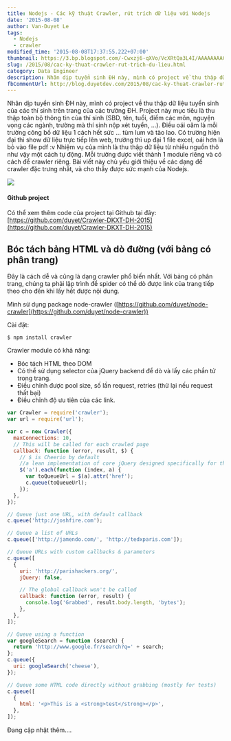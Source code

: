 ```yaml
---
title: Nodejs - Các kỹ thuật Crawler, rút trích dữ liệu với Nodejs
date: '2015-08-08'
author: Van-Duyet Le
tags:
  - Nodejs
  - crawler
modified_time: '2015-08-08T17:37:55.222+07:00'
thumbnail: https://3.bp.blogspot.com/-Cwxzj6-qXVo/VcXRtQa3L4I/AAAAAAAACss/YD6WVCG84JE/s1600/nodejs-crawler.png
slug: /2015/08/cac-ky-thuat-crawler-rut-trich-du-lieu.html
category: Data Engineer
description: Nhân dịp tuyển sinh ĐH này, mình có project về thu thập dữ liệu tuyển sinh của các thí sinh trên trang của các trường ĐH. Project này mục tiêu là thu thập toàn bộ thông tin của thí sinh (SBD, tên, tuổi, điểm các môn, nguyện vọng các ngành, trường mà thí sinh nộp xét tuyển, ...). Điều oái oăm là mỗi trường công bố dữ liệu 1 cách hết sức ... tùm lum và tào lao.
fbCommentUrl: http://blog.duyetdev.com/2015/08/cac-ky-thuat-crawler-rut-trich-du-lieu.html
---
```


Nhân dịp tuyển sinh ĐH này, mình có project về thu thập dữ liệu tuyển sinh của các thí sinh trên trang của các trường ĐH. Project này mục tiêu là thu thập toàn bộ thông tin của thí sinh (SBD, tên, tuổi, điểm các môn, nguyện vọng các ngành, trường mà thí sinh nộp xét tuyển, ...). Điều oái oăm là mỗi trường công bố dữ liệu 1 cách hết sức ... tùm lum và tào lao.
Có trường hiện đại thì show dữ liệu trực tiếp lên web, trường thì up đại 1 file excel, oái hơn là bỏ vào file pdf :v
Nhiệm vụ của mình là thu thập dữ liệu từ nhiều nguồn thô như vậy một cách tự động. Mỗi trường được viết thành 1 module riêng và có cách để crawler riêng. Bài viết này chủ yếu giới thiệu về các dạng để crawler đặc trưng nhất, và cho thấy được sức mạnh của Nodejs.

![](https://3.bp.blogspot.com/-Cwxzj6-qXVo/VcXRtQa3L4I/AAAAAAAACss/YD6WVCG84JE/s1600/nodejs-crawler.png)

#### Github project

Có thể xem thêm code của project tại Github tại đây: [https://github.com/duyet/Crawler-DKXT-DH-2015](https://github.com/duyet/Crawler-DKXT-DH-2015)

## Bóc tách bảng HTML và dò đường (với bảng có phân trang)

Đây là cách dễ và cũng là dạng crawler phổ biến nhất. Với bảng có phân trang, chúng ta phải lập trình để spider có thể dò được link của trang tiếp theo cho đến khi lấy hết được nội dung.

Mình sử dụng package node-crawler ([https://github.com/duyet/node-crawler](https://github.com/duyet/node-crawler))

Cài đặt:

```
$ npm install crawler
```

Crawler module có khả năng:

- Bóc tách HTML theo DOM
- Có thể sử dụng selector của jQuery backend để dò và lấy các phần tử trong trang.
- Điều chỉnh được pool size, số lần request, retries (thử lại nếu request thất bại)
- Điều chỉnh độ ưu tiên của các link.

```js
var Crawler = require('crawler');
var url = require('url');

var c = new Crawler({
  maxConnections: 10,
  // This will be called for each crawled page
  callback: function (error, result, $) {
    // $ is Cheerio by default
    //a lean implementation of core jQuery designed specifically for the server
    $('a').each(function (index, a) {
      var toQueueUrl = $(a).attr('href');
      c.queue(toQueueUrl);
    });
  },
});

// Queue just one URL, with default callback
c.queue('http://joshfire.com');

// Queue a list of URLs
c.queue(['http://jamendo.com/', 'http://tedxparis.com']);

// Queue URLs with custom callbacks & parameters
c.queue([
  {
    uri: 'http://parishackers.org/',
    jQuery: false,

    // The global callback won't be called
    callback: function (error, result) {
      console.log('Grabbed', result.body.length, 'bytes');
    },
  },
]);

// Queue using a function
var googleSearch = function (search) {
  return 'http://www.google.fr/search?q=' + search;
};
c.queue({
  uri: googleSearch('cheese'),
});

// Queue some HTML code directly without grabbing (mostly for tests)
c.queue([
  {
    html: '<p>This is a <strong>test</strong></p>',
  },
]);
```

Đang cập nhật thêm....
